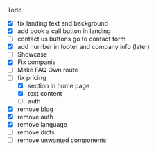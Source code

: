 Todo

- [x] fix landing text and background
- [x] add book a call button in landing
- [ ] contact us buttons go to contact form
- [x] add number in footer and company info (later)
- [ ] Showcase
- [x] Fix companis
- [ ] Make FAQ Own route
- [ ] fix pricing
  - [x] section in home page
  - [x] text content
  - [ ] auth
- [x] remove blog
- [x] remove auth
- [x] remove language
- [ ] remove dicts
- [ ] remove unwanted components
